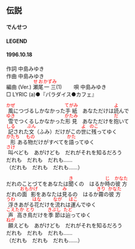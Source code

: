 <style type="text/css">
	ruby{
	    ruby-position: over;
	}
	ruby > rt{font-size: 12px;color:red;}
	p{font:16px;font-size: '楷体'}
</style>
## 伝説
#### でんせつ
#### LEGEND
#### 1996.10.18


作詞     中島みゆき　　　　　   
作曲      中島みゆき  　　　   
編曲 (Ver.) <ruby><rb>瀬尾</rb><rp>(</rp><rt>せお</rt><rp>)</rp></ruby><ruby><rb>一三</rb><rp>(</rp><rt>かずみ</rt><rp>)</rp></ruby>(1)　　
唄     中島みゆき    
□ LYRIC (a)●『パラダイス●カフェ』   
   
<ruby><rb>風</rb><rp>(</rp><rt>かぜ</rt><rp>)</rp></ruby>につづるしかなかった<ruby><rb>手紙</rb><rp>(</rp><rt>てがみ</rt><rp>)</rp></ruby>　あなただけは<ruby><rb>読</rb><rp>(</rp><rt>よ</rt><rp>)</rp></ruby>んで   
<ruby><rb>雪</rb><rp>(</rp><rt>ゆき</rt><rp>)</rp></ruby>でつくるしかなかった<ruby><rb>形見</rb><rp>(</rp><rt>かたみ</rt><rp>)</rp></ruby>　あなただけを<ruby><rb>抱</rb><rp>(</rp><rt>だ</rt><rp>)</rp></ruby>いて   
<ruby><rb>記</rb><rp>(</rp><rt>しる</rt><rp>)</rp></ruby>された<ruby><rb>文</rb><rp>(</rp><rt>ぶん</rt><rp>)</rp></ruby>（ふみ）だけがこの<ruby><rb>世</rb><rp>(</rp><rt>よ</rt><rp>)</rp></ruby>に<ruby><rb>残</rb><rp>(</rp><rt>のこ</rt><rp>)</rp></ruby>ってゆく   
<ruby><rb>形</rb><rp>(</rp><rt>かたち</rt><rp>)</rp></ruby>ある<ruby><rb>物</rb><rp>(</rp><rt>もの</rt><rp>)</rp></ruby>だけがすべてを<ruby><rb>語</rb><rp>(</rp><rt>かた</rt><rp>)</rp></ruby>ってゆく   
<ruby><rb>叫</rb><rp>(</rp><rt>さけ</rt><rp>)</rp></ruby>べども　あがけども　だれがそれを知るだろう   
だれも　だれも　だれも……   
（だれも　だれも　だれも……）   
   
だれのことづてをあなたは<ruby><rb>聞</rb><rp>(</rp><rt>き</rt><rp>)</rp></ruby>くの　はるか<ruby><rb>時</rb><rp>(</rp><rt>じ</rt><rp>)</rp></ruby>の<ruby><rb>彼方</rb><rp>(</rp><rt>かなた</rt><rp>)</rp></ruby>   
だれの<ruby><rb>面影</rb><rp>(</rp><rt>おもかげ</rt><rp>)</rp></ruby>をあなたは<ruby><rb>見</rb><rp>(</rp><rt>み</rt><rp>)</rp></ruby>るの　はるか<ruby><rb>霧</rb><rp>(</rp><rt>きり</rt><rp>)</rp></ruby>の<ruby><rb>彼方</rb><rp>(</rp><rt>かなた</rt><rp>)</rp></ruby>   
<ruby><rb>浮</rb><rp>(</rp><rt>うわ</rt><rp>)</rp></ruby>きあがる<ruby><rb>花</rb><rp>(</rp><rt>はな</rt><rp>)</rp></ruby>だけを<ruby><rb>流</rb><rp>(</rp><rt>なが</rt><rp>)</rp></ruby>れは<ruby><rb>運</rb><rp>(</rp><rt>はこ</rt><rp>)</rp></ruby>んでゆく   
<ruby><rb>声</rb><rp>(</rp><rt>こえ</rt><rp>)</rp></ruby><ruby><rb>高</rb><rp>(</rp><rt>たか</rt><rp>)</rp></ruby>き<ruby><rb>鳥</rb><rp>(</rp><rt>とり</rt><rp>)</rp></ruby>だけを<ruby><rb>季節</rb><rp>(</rp><rt>きぶし</rt><rp>)</rp></ruby>は<ruby><rb>辿</rb><rp>(</rp><rt>たど</rt><rp>)</rp></ruby>ってゆく   
<ruby><rb>願</rb><rp>(</rp><rt>ねが</rt><rp>)</rp></ruby>えども　あがけども　だれがそれを知るだろう   
だれも　だれも　だれも……   
（だれも　だれも　だれも……）   